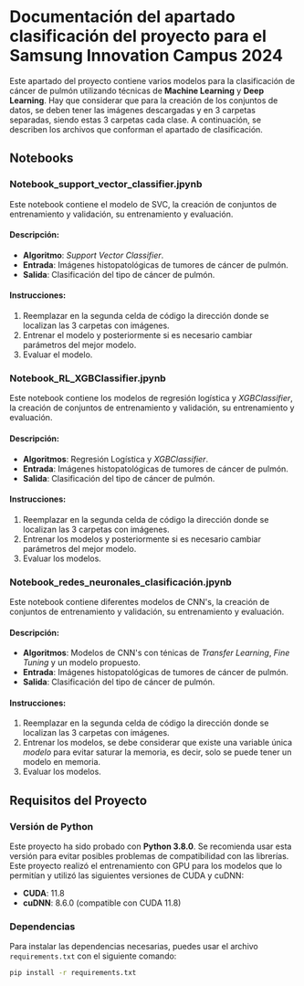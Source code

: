 # Documentación del apartado clasificación del proyecto para el Samsung Innovation Campus 2024

Este apartado del proyecto contiene varios modelos para la clasificación de cáncer de pulmón utilizando técnicas de **Machine Learning** y **Deep Learning**. Hay que considerar que para la creación de los conjuntos de datos, se deben tener las imágenes descargadas y en 3 carpetas separadas, siendo estas 3 carpetas cada clase. A continuación, se describen los archivos que conforman el apartado de clasificación.

## Notebooks

### Notebook_support_vector_classifier.jpynb
Este notebook contiene el modelo de SVC, la creación de conjuntos de entrenamiento y validación, su entrenamiento y evaluación.

#### Descripción:
- **Algoritmo**: *Support Vector Classifier*.
- **Entrada**: Imágenes histopatológicas de tumores de cáncer de pulmón.
- **Salida**: Clasificación del tipo de cáncer de pulmón.

#### Instrucciones:
1. Reemplazar en la segunda celda de código la dirección donde se localizan las 3 carpetas con imágenes.
2. Entrenar el modelo y posteriormente si es necesario cambiar parámetros del mejor modelo.
3. Evaluar el modelo.

### Notebook_RL_XGBClassifier.jpynb
Este notebook contiene los modelos de regresión logística y *XGBClassifier*, la creación de conjuntos de entrenamiento y validación, su entrenamiento y evaluación.

#### Descripción:
- **Algoritmos**: Regresión Logística y *XGBClassifier*.
- **Entrada**: Imágenes histopatológicas de tumores de cáncer de pulmón.
- **Salida**: Clasificación del tipo de cáncer de pulmón.

#### Instrucciones:
1. Reemplazar en la segunda celda de código la dirección donde se localizan las 3 carpetas con imágenes.
2. Entrenar los modelos y posteriormente si es necesario cambiar parámetros del mejor modelo.
3. Evaluar los modelos.

### Notebook_redes_neuronales_clasificación.jpynb
Este notebook contiene diferentes modelos de CNN's, la creación de conjuntos de entrenamiento y validación, su entrenamiento y evaluación.

#### Descripción:
- **Algoritmos**: Modelos de CNN's con ténicas de *Transfer Learning*, *Fine Tuning* y un modelo propuesto.
- **Entrada**: Imágenes histopatológicas de tumores de cáncer de pulmón.
- **Salida**: Clasificación del tipo de cáncer de pulmón.

#### Instrucciones:
1. Reemplazar en la segunda celda de código la dirección donde se localizan las 3 carpetas con imágenes.
2. Entrenar los modelos, se debe considerar que existe una variable única *modelo* para evitar saturar la memoria, es decir, solo se puede tener un modelo en memoria.
3. Evaluar los modelos.

## Requisitos del Proyecto

### Versión de Python
Este proyecto ha sido probado con **Python 3.8.0**. Se recomienda usar esta versión para evitar posibles problemas de compatibilidad con las librerías.
Este proyecto realizó el entrenamiento con GPU para los modelos que lo permitían y utilizó las siguientes versiones de CUDA y cuDNN:
- **CUDA**: 11.8
- **cuDNN**: 8.6.0 (compatible con CUDA 11.8)

### Dependencias
Para instalar las dependencias necesarias, puedes usar el archivo `requirements.txt` con el siguiente comando:

```bash
pip install -r requirements.txt